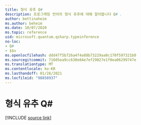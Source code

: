 ```yaml
---
title: 형식 유추 Q#
description: 프로그래밍 언어의 형식 유추에 대해 알아봅니다 Q# .
author: bettinaheim
ms.author: beheim
ms.date: 10/07/2020
ms.topic: reference
uid: microsoft.quantum.qsharp.typeinference
no-loc:
- Q#
- $$v
ms.openlocfilehash: ddd47f5b726a4f4a88b73229aa0c170f597321b0
ms.sourcegitcommit: 71605ea9cc630e84e7ef29027e1f0ea06299747e
ms.translationtype: MT
ms.contentlocale: ko-KR
ms.lasthandoff: 01/26/2021
ms.locfileid: "98858937"
---
```

# <a name="type-inference-in-no-locq"></a>형식 유추 Q#

[!INCLUDE [source link](~/includes/qsharp-language/Specifications/Language/4_TypeSystem/TypeInference.md)]

